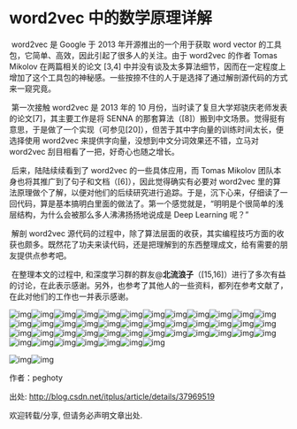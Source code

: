 # word2vec 中的数学原理详解



​     word2vec 是 Google 于 2013 年开源推出的一个用于获取 word vector 的工具包，它简单、高效，因此引起了很多人的关注。由于 word2vec 的作者 Tomas Mikolov 在两篇相关的论文 [3,4] 中并没有谈及太多算法细节，因而在一定程度上增加了这个工具包的神秘感。一些按捺不住的人于是选择了通过解剖源代码的方式来一窥究竟。

​     第一次接触 word2vec 是 2013 年的 10 月份，当时读了复旦大学郑骁庆老师发表的论文[7]，其主要工作是将 SENNA 的那套算法（[8]）搬到中文场景。觉得挺有意思，于是做了一个实现（可参见[20]），但苦于其中字向量的训练时间太长，便选择使用 word2vec 来提供字向量，没想到中文分词效果还不错，立马对 word2vec 刮目相看了一把，好奇心也随之增长。

​     后来，陆陆续续看到了 word2vec 的一些具体应用，而 Tomas Mikolov 团队本身也将其推广到了句子和文档（[6]），因此觉得确实有必要对 word2vec 里的算法原理做个了解，以便对他们的后续研究进行追踪。于是，沉下心来，仔细读了一回代码，算是基本搞明白里面的做法了。第一个感觉就是，“明明是个很简单的浅层结构，为什么会被那么多人沸沸扬扬地说成是 Deep Learning 呢？”

​     解剖 word2vec 源代码的过程中，除了算法层面的收获，其实编程技巧方面的收获也颇多。既然花了功夫来读代码，还是把理解到的东西整理成文，给有需要的朋友提供点参考吧。

​     在整理本文的过程中, 和深度学习群的群友@**北流浪子**（[15,16]）进行了多次有益的讨论，在此表示感谢。另外，也参考了其他人的一些资料，都列在参考文献了，在此对他们的工作也一并表示感谢。

![img](https://images0.cnblogs.com/i/601094/201407/210939080257860.png)![img](https://images0.cnblogs.com/i/601094/201407/210939186669010.png)![img](https://images0.cnblogs.com/i/601094/201407/210939289792259.png)![img](https://images0.cnblogs.com/i/601094/201407/210939427295392.png)![img](https://images0.cnblogs.com/i/601094/201407/210939495417944.png)![img](https://images0.cnblogs.com/i/601094/201407/210939559474854.png)![img](https://images0.cnblogs.com/i/601094/201407/210940031668348.png)![img](https://images0.cnblogs.com/i/601094/201407/210940135578340.png)![img](https://images0.cnblogs.com/i/601094/201407/210940241504504.png)![img](https://images0.cnblogs.com/i/601094/201407/210940344166468.png)![img](https://images0.cnblogs.com/i/601094/201407/210940413072062.png)![img](https://images0.cnblogs.com/i/601094/201407/210940479797657.png)![img](https://images0.cnblogs.com/i/601094/201407/210940541199582.png)![img](https://images0.cnblogs.com/i/601094/201407/210941011502134.png)![img](https://images0.cnblogs.com/i/601094/201408/211030184871235.png)![img](https://images0.cnblogs.com/i/601094/201408/211030267845170.png)![img](https://images0.cnblogs.com/i/601094/201407/210941187135336.png)![img](https://images0.cnblogs.com/i/601094/201407/210941265411244.png)![img](https://images0.cnblogs.com/i/601094/201407/210941528228981.png)![img](https://images0.cnblogs.com/i/601094/201407/210942007757618.png)![img](https://images0.cnblogs.com/i/601094/201407/210942069794056.png)![img](https://images0.cnblogs.com/i/601094/201407/210942204633204.png)![img](https://images0.cnblogs.com/i/601094/201407/210942335415708.png)![img](https://images0.cnblogs.com/i/601094/201407/210942417449802.png)![img](https://images0.cnblogs.com/i/601094/201407/210942483858938.png)![img](https://images0.cnblogs.com/i/601094/201407/210942542131894.png)![img](https://images0.cnblogs.com/i/601094/201407/210943002136860.png)![img](https://images0.cnblogs.com/i/601094/201407/210943065108568.png)![img](https://images0.cnblogs.com/i/601094/201408/202353566287394.png)![img](https://images0.cnblogs.com/i/601094/201408/202354083152133.png)![img](https://images0.cnblogs.com/i/601094/201408/202354195492799.png)![img](https://images0.cnblogs.com/i/601094/201408/202354295039804.png)![img](https://images0.cnblogs.com/i/601094/201408/202354393159470.png)![img](https://images0.cnblogs.com/i/601094/201408/202354497998507.png)![img](https://images0.cnblogs.com/i/601094/201408/202354597062499.png)![img](https://images0.cnblogs.com/i/601094/201408/202355103931065.png)![img](https://images0.cnblogs.com/i/601094/201408/202355175818326.png)![img](https://images0.cnblogs.com/i/601094/201407/210943549634934.png)![img](https://images0.cnblogs.com/i/601094/201407/210944018549527.png)![img](https://images0.cnblogs.com/i/601094/201407/210944084166623.png)![img](https://images0.cnblogs.com/i/601094/201407/210944163383504.png)![img](https://images0.cnblogs.com/i/601094/201407/210944219639285.png)![img](https://images0.cnblogs.com/i/601094/201407/210957135101739.png)

 

 

 

 

![img](https://images0.cnblogs.com/i/601094/201407/210944317759619.png)![img](https://images0.cnblogs.com/i/601094/201408/202355310498109.png)

 

作者：peghoty

出处: <http://blog.csdn.net/itplus/article/details/37969519>

欢迎转载/分享, 但请务必声明文章出处.